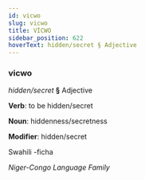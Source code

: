```yaml
---
id: vicwo
slug: vicwo
title: VİCWO
sidebar_position: 622
hoverText: hidden/secret § Adjective
---
```


### vicwo

*hidden/secret* **§** Adjective

**Verb**: to be hidden/secret

**Noun**: hiddenness/secretness

**Modifier**: hidden/secret

Swahili -ficha 

*Niger-Congo Language Family*